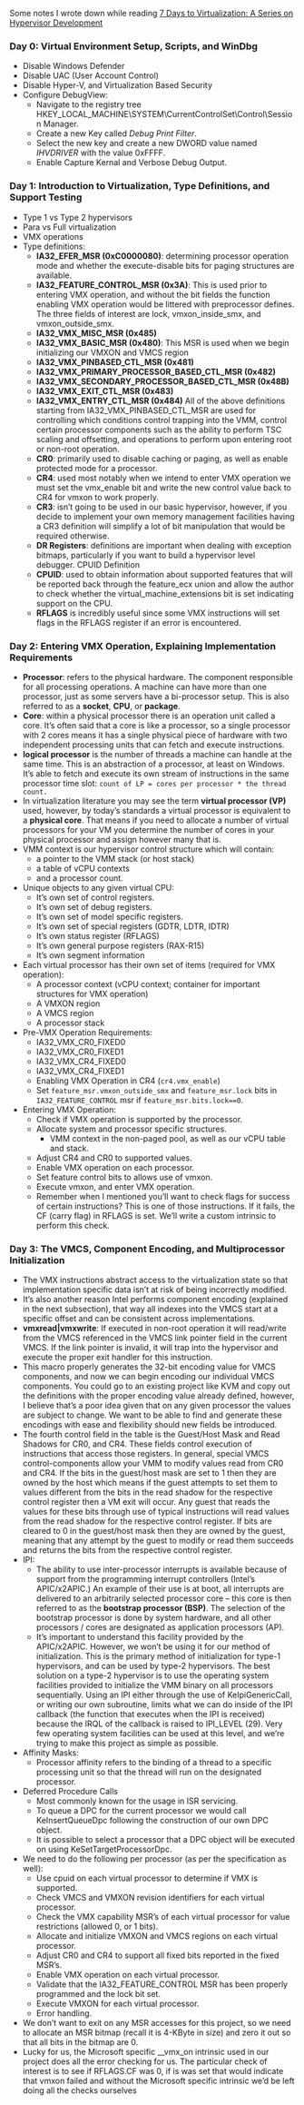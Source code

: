 Some notes I wrote down while reading [7 Days to Virtualization: A Series on Hypervisor Development](https://revers.engineering/7-days-to-virtualization-a-series-on-hypervisor-development/)

### Day 0: Virtual Environment Setup, Scripts, and WinDbg

- Disable Windows Defender
- Disable UAC (User Account Control)
- Disable Hyper-V, and Virtualization Based Security
- Configure DebugView:
  - Navigate to the registry tree HKEY_LOCAL_MACHINE\SYSTEM\CurrentControlSet\Control\Session Manager.
  - Create a new Key called _Debug Print Filter_.
  - Select the new key and create a new DWORD value named _IHVDRIVER_ with the value 0xFFFF.
  - Enable Capture Kernal and Verbose Debug Output.

### Day 1: Introduction to Virtualization, Type Definitions, and Support Testing

- Type 1 vs Type 2 hypervisors
- Para vs Full virtualization
- VMX operations
- Type definitions:
  - **IA32_EFER_MSR (0xC0000080)**: determining processor operation mode and whether the execute-disable bits for paging structures are available.
  - **IA32_FEATURE_CONTROL_MSR (0x3A)**: This is used prior to entering VMX operation, and without the bit fields the function enabling VMX operation would be littered with preprocessor defines. The three fields of interest are lock, vmxon_inside_smx, and vmxon_outside_smx.
  - **IA32_VMX_MISC_MSR (0x485)**
  - **IA32_VMX_BASIC_MSR (0x480)**: This MSR is used when we begin initializing our VMXON and VMCS region
  - **IA32_VMX_PINBASED_CTL_MSR (0x481)**
  - **IA32_VMX_PRIMARY_PROCESSOR_BASED_CTL_MSR (0x482)**
  - **IA32_VMX_SECONDARY_PROCESSOR_BASED_CTL_MSR (0x48B)**
  - **IA32_VMX_EXIT_CTL_MSR (0x483)**
  - **IA32_VMX_ENTRY_CTL_MSR (0x484)**
    All of the above definitions starting from IA32_VMX_PINBASED_CTL_MSR are used for controlling which conditions control trapping into the VMM, control certain processor components such as the ability to perform TSC scaling and offsetting, and operations to perform upon entering root or non-root operation.
  - **CR0**: primarily used to disable caching or paging, as well as enable protected mode for a processor.
  - **CR4**: used most notably when we intend to enter VMX operation we must set the vmx_enable bit and write the new control value back to CR4 for vmxon to work properly.
  - **CR3**: isn’t going to be used in our basic hypervisor, however, if you decide to implement your own memory management facilities having a CR3 definition will simplify a lot of bit manipulation that would be required otherwise.
  - **DR Registers**: definitions are important when dealing with exception bitmaps, particularly if you want to build a hypervisor level debugger.
    CPUID Definition
  - **CPUID**: used to obtain information about supported features that will be reported back through the feature_ecx union and allow the author to check whether the virtual_machine_extensions bit is set indicating support on the CPU.
  - **RFLAGS** is incredibly useful since some VMX instructions will set flags in the RFLAGS register if an error is encountered.

### Day 2: Entering VMX Operation, Explaining Implementation Requirements

- **Processor**: refers to the physical hardware. The component responsible for all processing operations. A machine can have more than one processor, just as some servers have a bi-processor setup. This is also referred to as a **socket**, **CPU**, or **package**.
- **Core**: within a physical processor there is an operation unit called a core. It’s often said that a core is like a processor, so a single processor with 2 cores means it has a single physical piece of hardware with two independent processing units that can fetch and execute instructions.
- **logical processor** is the number of threads a machine can handle at the same time. This is an abstraction of a processor, at least on Windows. It’s able to fetch and execute its own stream of instructions in the same processor time slot:
  `count of LP = cores per processor * the thread count.`
- In virtualization literature you may see the term **virtual processor (VP)** used, however, by today’s standards a virtual processor is equivalent to a **physical core**. That means if you need to allocate a number of virtual processors for your VM you determine the number of cores in your physical processor and assign however many that is.
- VMM context is our hypervisor control structure which will contain:
  - a pointer to the VMM stack (or host stack)
  - a table of vCPU contexts
  - and a processor count.
- Unique objects to any given virtual CPU:
  - It’s own set of control registers.
  - It’s own set of debug registers.
  - It’s own set of model specific registers.
  - It’s own set of special registers (GDTR, LDTR, IDTR)
  - It’s own status register (RFLAGS)
  - It’s own general purpose registers (RAX-R15)
  - It’s own segment information
- Each virtual processor has their own set of items (required for VMX operation):
  - A processor context (vCPU context; container for important structures for VMX operation)
  - A VMXON region
  - A VMCS region
  - A processor stack
- Pre-VMX Operation Requirements:
  - IA32_VMX_CR0_FIXED0
  - IA32_VMX_CR0_FIXED1
  - IA32_VMX_CR4_FIXED0
  - IA32_VMX_CR4_FIXED1
  - Enabling VMX Operation in CR4 (`cr4.vmx_enable`)
  - Set `feature_msr.vmxon_outside_smx` and `feature_msr.lock` bits in `IA32_FEATURE_CONTROL` msr if `feature_msr.bits.lock==0`.
- Entering VMX Operation:
  - Check if VMX operation is supported by the processor.
  - Allocate system and processor specific structures.
    - VMM context in the non-paged pool, as well as our vCPU table and stack.
  - Adjust CR4 and CR0 to supported values.
  - Enable VMX operation on each processor.
  - Set feature control bits to allows use of vmxon.
  - Execute vmxon, and enter VMX operation.
  - Remember when I mentioned you’ll want to check flags for success of certain instructions? This is one of those instructions. If it fails, the CF (carry flag) in RFLAGS is set. We’ll write a custom intrinsic to perform this check.

### Day 3: The VMCS, Component Encoding, and Multiprocessor Initialization

- The VMX instructions abstract access to the virtualization state so that implementation specific data isn’t at risk of being incorrectly modified.
- It’s also another reason Intel performs component encoding (explained in the next subsection), that way all indexes into the VMCS start at a specific offset and can be consistent across implementations.
- **vmxread|vmxwrite**: If executed in non-root operation it will read/write from the VMCS referenced in the VMCS link pointer field in the current VMCS. If the link pointer is invalid, it will trap into the hypervisor and execute the proper exit handler for this instruction.
- This macro properly generates the 32-bit encoding value for VMCS components, and now we can begin encoding our individual VMCS components. You could go to an existing project like KVM and copy out the definitions with the proper encoding value already defined, however, I believe that’s a poor idea given that on any given processor the values are subject to change. We want to be able to find and generate these encodings with ease and flexibility should new fields be introduced.
- The fourth control field in the table is the Guest/Host Mask and Read Shadows for CR0, and CR4. These fields control execution of instructions that access those registers. In general, special VMCS control-components allow your VMM to modify values read from CR0 and CR4. If the bits in the guest/host mask are set to 1 then they are owned by the host which means if the guest attempts to set them to values different from the bits in the read shadow for the respective control register then a VM exit will occur. Any guest that reads the values for these bits through use of typical instructions will read values from the read shadow for the respective control register. If bits are cleared to 0 in the guest/host mask then they are owned by the guest, meaning that any attempt by the guest to modify or read them succeeds and returns the bits from the respective control register.
- IPI:
  - The ability to use inter-processor interrupts is available because of support from the programming interrupt controllers (Intel’s APIC/x2APIC.) An example of their use is at boot, all interrupts are delivered to an arbitrarily selected processor core – this core is then referred to as the **bootstrap processor (BSP)**. The selection of the bootstrap processor is done by system hardware, and all other processors / cores are designated as application processors (AP).
  - It’s important to understand this facility provided by the APIC/x2APIC. However, we won’t be using it for our method of initialization. This is the primary method of initialization for type-1 hypervisors, and can be used by type-2 hypervisors. The best solution on a type-2 hypervisor is to use the operating system facilities provided to initialize the VMM binary on all processors sequentially. Using an IPI either through the use of KeIpiGenericCall, or writing our own subroutine, limits what we can do inside of the IPI callback (the function that executes when the IPI is received) because the IRQL of the callback is raised to IPI_LEVEL (29). Very few operating system facilities can be used at this level, and we’re trying to make this project as simple as possible.
- Affinity Masks:
  - Processor affinity refers to the binding of a thread to a specific processing unit so that the thread will run on the designated processor. 
- Deferred Procedure Calls
  - Most commonly known for the usage in ISR servicing.
  - To queue a DPC for the current processor we would call KeInsertQueueDpc following the construction of our own DPC object. 
  - It is possible to select a processor that a DPC object will be executed on using KeSetTargetProcessorDpc.
- We need to do the following per processor (as per the specification as well):
  - Use cpuid on each virtual processor to determine if VMX is supported.
  - Check VMCS and VMXON revision identifiers for each virtual processor.
  - Check the VMX capability MSR’s of each virtual processor for value restrictions (allowed 0, or 1 bits).
  - Allocate and initialize VMXON and VMCS regions on each virtual processor.
  - Adjust CR0 and CR4 to support all fixed bits reported in the fixed MSR’s.
  - Enable VMX operation on each virtual processor.
  - Validate that the IA32_FEATURE_CONTROL MSR has been properly programmed and the lock bit set.
  - Execute VMXON for each virtual processor.
  - Error handling.
- We don’t want to exit on any MSR accesses for this project, so we need to allocate an MSR bitmap (recall it is 4-KByte in size) and zero it out so that all bits in the bitmap are 0.
- Lucky for us, the Microsoft specific __vmx_on intrinsic used in our project does all the error checking for us. The particular check of interest is to see if RFLAGS.CF was 0, if is was set that would indicate that vmxon failed and without the Microsoft specific intrinsic we’d be left doing all the checks ourselves